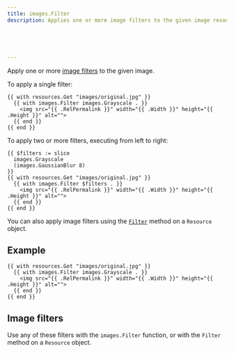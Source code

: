 ```yaml
---
title: images.Filter
description: Applies one or more image filters to the given image resource.





---
```


Apply one or more [image filters](#image-filters) to the given image.

To apply a single filter:

```go-html-template
{{ with resources.Get "images/original.jpg" }}
  {{ with images.Filter images.Grayscale . }}
    <img src="{{ .RelPermalink }}" width="{{ .Width }}" height="{{ .Height }}" alt="">
  {{ end }}
{{ end }}
```

To apply two or more filters, executing from left to right:

```go-html-template
{{ $filters := slice
  images.Grayscale
  (images.GaussianBlur 8)
}}
{{ with resources.Get "images/original.jpg" }}
  {{ with images.Filter $filters . }}
    <img src="{{ .RelPermalink }}" width="{{ .Width }}" height="{{ .Height }}" alt="">
  {{ end }}
{{ end }}
```

You can also apply image filters using the [`Filter`] method on a `Resource` object.

[`Filter`]: /methods/resource/filter/

## Example

```go-html-template
{{ with resources.Get "images/original.jpg" }}
  {{ with images.Filter images.Grayscale . }}
    <img src="{{ .RelPermalink }}" width="{{ .Width }}" height="{{ .Height }}" alt="">
  {{ end }}
{{ end }}
```


## Image filters

Use any of these filters with the `images.Filter` function, or with the `Filter` method on a `Resource` object.


